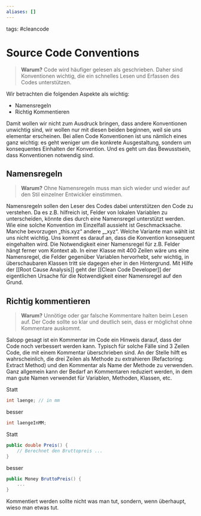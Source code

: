 ```yaml
---
aliases: []
---
```

tags: #cleancode 

# Source Code Conventions

>**Warum?**
>Code wird häufiger gelesen als geschrieben. Daher sind Konventionen wichtig, die ein schnelles Lesen und Erfassen des Codes unterstützen.

Wir betrachten die folgenden Aspekte als wichtig:

-   Namensregeln
-   Richtig Kommentieren

Damit wollen wir nicht zum Ausdruck bringen, dass andere Konventionen unwichtig sind, wir wollen nur mit diesen beiden beginnen, weil sie uns elementar erscheinen. Bei allen Code Konventionen ist uns nämlich eines ganz wichtig: es geht weniger um die konkrete Ausgestaltung, sondern um konsequentes Einhalten der Konvention. Und es geht um das Bewusstsein, dass Konventionen notwendig sind.

## Namensregeln

>**Warum?**
>Ohne Namensregeln muss man sich wieder und wieder auf den Stil einzelner Entwickler einstimmen.

Namensregeln sollen den Leser des Codes dabei unterstützen den Code zu verstehen. Da es z.B. hilfreich ist, Felder von lokalen Variablen zu unterscheiden, könnte dies durch eine Namensregel unterstützt werden. Wie eine solche Konvention im Einzelfall aussieht ist Geschmacksache. Manche bevorzugen „this.xyz“ andere „_xyz“. Welche Variante man wählt ist uns nicht wichtig. Uns kommt es darauf an, dass die Konvention konsequent eingehalten wird. Die Notwendigkeit einer Namensregel für z.B. Felder hängt ferner vom Kontext ab. In einer Klasse mit 400 Zeilen wäre uns eine Namensregel, die Felder gegenüber Variablen hervorhebt, sehr wichtig, in überschaubaren Klassen tritt sie dagegen eher in den Hintergrund. Mit Hilfe der [[Root Cause Analysis]] geht der [[Clean Code Developer]] der eigentlichen Ursache für die Notwendigkeit einer Namensregel auf den Grund.

## Richtig kommentieren

>**Warum?**
>Unnötige oder gar falsche Kommentare halten beim Lesen auf. Der Code sollte so klar und deutlich sein, dass er möglichst ohne Kommentare auskommt.

Salopp gesagt ist ein Kommentar im Code ein Hinweis darauf, dass der Code noch verbessert werden kann. Typisch für solche Fälle sind 3 Zeilen Code, die mit einem Kommentar überschrieben sind. An der Stelle hilft es wahrscheinlich, die drei Zeilen als Methode zu extrahieren (Refactoring: Extract Method) und den Kommentar als Name der Methode zu verwenden. Ganz allgemein kann der Bedarf an Kommentaren reduziert werden, in dem man gute Namen verwendet für Variablen, Methoden, Klassen, etc.

Statt
```csharp
int laenge; // in mm
```
besser
```csharp
int laengeInMM;
```

Statt
```csharp
public double Preis() {
	// Berechnet den Bruttopreis ...
}
```
besser
```csharp
public Money BruttoPreis() {
	...
}
```

Kommentiert werden sollte nicht was man tut, sondern, wenn überhaupt, wieso man etwas tut.